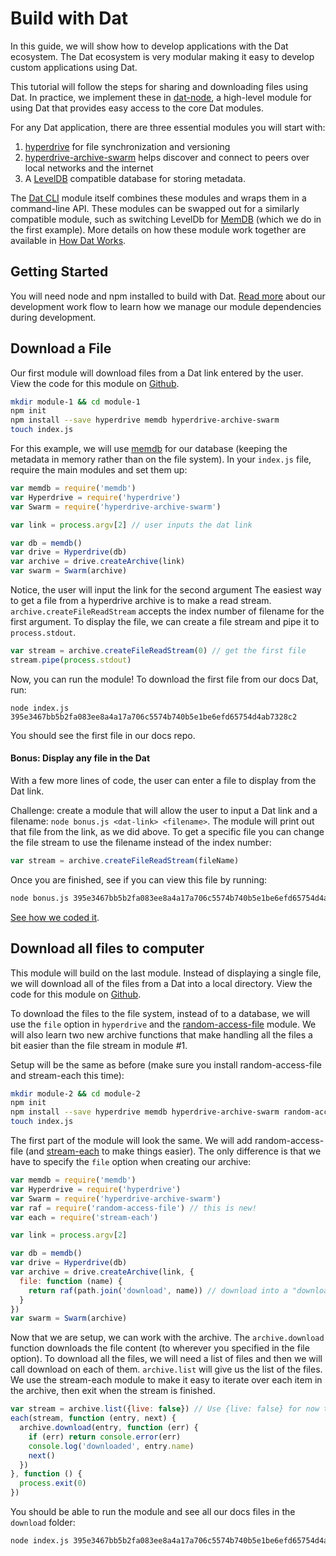 # Build with Dat

In this guide, we will show how to develop applications with the Dat ecosystem. The Dat ecosystem is very modular making it easy to develop custom applications using Dat.

This tutorial will follow the steps for sharing and downloading files using Dat. In practice, we implement these in [dat-node](https://github.com/datproject/dat-node), a high-level module for using Dat that provides easy access to the core Dat modules.

For any Dat application, there are three essential modules you will start with:

1. [hyperdrive](https://npmjs.org/hyperdrive) for file synchronization and versioning
2. [hyperdrive-archive-swarm](https://npmjs.org/hyperdrive-archive-swarm) helps discover and connect to peers over local networks and the internet
3. A [LevelDB](https://npmjs.org/level) compatible database for storing metadata.

The [Dat CLI](https://npmjs.org/dat) module itself combines these modules and wraps them in a command-line API. These modules can be swapped out for a similarly compatible module, such as switching LevelDb for [MemDB](https://github.com/juliangruber/memdb) (which we do in the first example). More details on how these module work together are available in [How Dat Works](how-dat-works.md).

## Getting Started

You will need node and npm installed to build with Dat. [Read more](https://github.com/datproject/dat/blob/master/CONTRIBUTING.md#development-workflow) about our development work flow to learn how we manage our module dependencies during development.

## Download a File

Our first module will download files from a Dat link entered by the user. View the code for this module on [Github](https://github.com/joehand/diy-dat-examples/tree/master/module-1).

```bash
mkdir module-1 && cd module-1
npm init
npm install --save hyperdrive memdb hyperdrive-archive-swarm
touch index.js
```

For this example, we will use [memdb](https://github.com/juliangruber/memdb) for our database (keeping the metadata in memory rather than on the file system). In your `index.js` file, require the main modules and set them up:

```js
var memdb = require('memdb')
var Hyperdrive = require('hyperdrive')
var Swarm = require('hyperdrive-archive-swarm')

var link = process.argv[2] // user inputs the dat link

var db = memdb()
var drive = Hyperdrive(db)
var archive = drive.createArchive(link)
var swarm = Swarm(archive)
```

Notice, the user will input the link for the second argument The easiest way to get a file from a hyperdrive archive is to make a read stream. `archive.createFileReadStream` accepts the index number of filename for the first argument. To display the file, we can create a file stream and pipe it to `process.stdout`.

```js
var stream = archive.createFileReadStream(0) // get the first file
stream.pipe(process.stdout)
```

Now, you can run the module! To download the first file from our docs Dat, run:

```
node index.js 395e3467bb5b2fa083ee8a4a17a706c5574b740b5e1be6efd65754d4ab7328c2
```

You should see the first file in our docs repo.

#### Bonus: Display any file in the Dat

With a few more lines of code, the user can enter a file to display from the Dat link.

Challenge: create a module that will allow the user to input a Dat link and a filename: `node bonus.js <dat-link> <filename>`. The module will print out that file from the link, as we did above. To get a specific file you can change the file stream to use the filename instead of the index number:

```js
var stream = archive.createFileReadStream(fileName)
```

Once you are finished, see if you can view this file by running:

```bash
node bonus.js 395e3467bb5b2fa083ee8a4a17a706c5574b740b5e1be6efd65754d4ab7328c2 cookbook/diy-dat.md
```

[See how we coded it](https://github.com/joehand/diy-dat-examples/blob/master/module-1/bonus.js).

## Download all files to computer

This module will build on the last module. Instead of displaying a single file, we will download all of the files from a Dat into a local directory. View the code for this module on [Github](https://github.com/joehand/diy-dat-examples/tree/master/module-2).

To download the files to the file system, instead of to a database, we will use the `file` option in `hyperdrive` and the [random-access-file](http://npmjs.org/random-access-file) module. We will also learn two new archive functions that make handling all the files a bit easier than the file stream in module #1.

Setup will be the same as before (make sure you install random-access-file and stream-each this time):

```bash
mkdir module-2 && cd module-2
npm init
npm install --save hyperdrive memdb hyperdrive-archive-swarm random-access-file stream-each
touch index.js
```

The first part of the module will look the same. We will add random-access-file (and [stream-each](http://npmjs.org/stream-each) to make things easier). The only difference is that we have to specify the `file` option when creating our archive:

```js
var memdb = require('memdb')
var Hyperdrive = require('hyperdrive')
var Swarm = require('hyperdrive-archive-swarm')
var raf = require('random-access-file') // this is new!
var each = require('stream-each')

var link = process.argv[2]

var db = memdb()
var drive = Hyperdrive(db)
var archive = drive.createArchive(link, {
  file: function (name) {
    return raf(path.join('download', name)) // download into a "download" dir
  }
})
var swarm = Swarm(archive)
```

Now that we are setup, we can work with the archive. The `archive.download` function downloads the file content (to wherever you specified in the file option). To download all the files, we will need a list of files and then we will call download on each of them. `archive.list` will give us the list of the files. We use the stream-each module to make it easy to iterate over each item in the archive, then exit when the stream is finished.

```js
var stream = archive.list({live: false}) // Use {live: false} for now to make the stream easier to handle.
each(stream, function (entry, next) {
  archive.download(entry, function (err) {
    if (err) return console.error(err)
    console.log('downloaded', entry.name)
    next()
  })
}, function () {
  process.exit(0)
})
```

You should be able to run the module and see all our docs files in the `download` folder:

```bash
node index.js 395e3467bb5b2fa083ee8a4a17a706c5574b740b5e1be6efd65754d4ab7328c2
```
